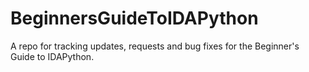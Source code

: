 # BeginnersGuideToIDAPython
A repo for tracking updates, requests and bug fixes for the Beginner's Guide to IDAPython. 
